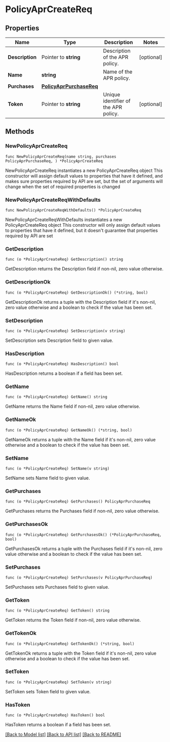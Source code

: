 # PolicyAprCreateReq

## Properties

Name | Type | Description | Notes
------------ | ------------- | ------------- | -------------
**Description** | Pointer to **string** | Description of the APR policy. | [optional] 
**Name** | **string** | Name of the APR policy. | 
**Purchases** | [**PolicyAprPurchaseReq**](PolicyAprPurchaseReq.md) |  | 
**Token** | Pointer to **string** | Unique identifier of the APR policy. | [optional] 

## Methods

### NewPolicyAprCreateReq

`func NewPolicyAprCreateReq(name string, purchases PolicyAprPurchaseReq, ) *PolicyAprCreateReq`

NewPolicyAprCreateReq instantiates a new PolicyAprCreateReq object
This constructor will assign default values to properties that have it defined,
and makes sure properties required by API are set, but the set of arguments
will change when the set of required properties is changed

### NewPolicyAprCreateReqWithDefaults

`func NewPolicyAprCreateReqWithDefaults() *PolicyAprCreateReq`

NewPolicyAprCreateReqWithDefaults instantiates a new PolicyAprCreateReq object
This constructor will only assign default values to properties that have it defined,
but it doesn't guarantee that properties required by API are set

### GetDescription

`func (o *PolicyAprCreateReq) GetDescription() string`

GetDescription returns the Description field if non-nil, zero value otherwise.

### GetDescriptionOk

`func (o *PolicyAprCreateReq) GetDescriptionOk() (*string, bool)`

GetDescriptionOk returns a tuple with the Description field if it's non-nil, zero value otherwise
and a boolean to check if the value has been set.

### SetDescription

`func (o *PolicyAprCreateReq) SetDescription(v string)`

SetDescription sets Description field to given value.

### HasDescription

`func (o *PolicyAprCreateReq) HasDescription() bool`

HasDescription returns a boolean if a field has been set.

### GetName

`func (o *PolicyAprCreateReq) GetName() string`

GetName returns the Name field if non-nil, zero value otherwise.

### GetNameOk

`func (o *PolicyAprCreateReq) GetNameOk() (*string, bool)`

GetNameOk returns a tuple with the Name field if it's non-nil, zero value otherwise
and a boolean to check if the value has been set.

### SetName

`func (o *PolicyAprCreateReq) SetName(v string)`

SetName sets Name field to given value.


### GetPurchases

`func (o *PolicyAprCreateReq) GetPurchases() PolicyAprPurchaseReq`

GetPurchases returns the Purchases field if non-nil, zero value otherwise.

### GetPurchasesOk

`func (o *PolicyAprCreateReq) GetPurchasesOk() (*PolicyAprPurchaseReq, bool)`

GetPurchasesOk returns a tuple with the Purchases field if it's non-nil, zero value otherwise
and a boolean to check if the value has been set.

### SetPurchases

`func (o *PolicyAprCreateReq) SetPurchases(v PolicyAprPurchaseReq)`

SetPurchases sets Purchases field to given value.


### GetToken

`func (o *PolicyAprCreateReq) GetToken() string`

GetToken returns the Token field if non-nil, zero value otherwise.

### GetTokenOk

`func (o *PolicyAprCreateReq) GetTokenOk() (*string, bool)`

GetTokenOk returns a tuple with the Token field if it's non-nil, zero value otherwise
and a boolean to check if the value has been set.

### SetToken

`func (o *PolicyAprCreateReq) SetToken(v string)`

SetToken sets Token field to given value.

### HasToken

`func (o *PolicyAprCreateReq) HasToken() bool`

HasToken returns a boolean if a field has been set.


[[Back to Model list]](../README.md#documentation-for-models) [[Back to API list]](../README.md#documentation-for-api-endpoints) [[Back to README]](../README.md)


